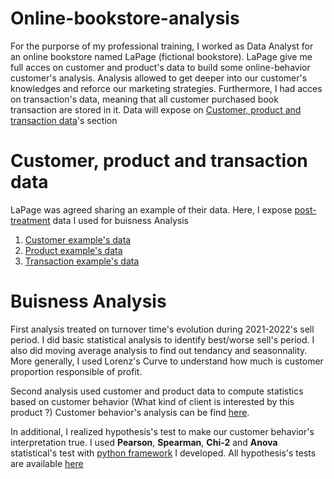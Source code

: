 # Online-bookstore-analysis

For the purporse of my professional training, I worked as Data Analyst for an online bookstore named LaPage (fictional bookstore).
LaPage give me full acces on customer and product's data to build some online-behavior customer's analysis. Analysis allowed to get deeper into our customer's knowledges and reforce our marketing strategies. 
Furthermore, I had acces on transaction's data, meaning that all customer purchased book transaction are stored in it. Data will expose on [Customer, product and transaction data](#)'s section

# Customer, product and transaction data

LaPage was agreed sharing an example of their data. Here, I expose [post-treatment](https://github.com/marcadeant/online-bookstore-analysis/blob/main/Jupyter%20Labs/Post-treatment.ipynb) data I used for buisness Analysis  

1. [Customer example's data](https://github.com/marcadeant/online-bookstore-analysis/blob/main/Post-treatment%20Data/customer_df_clean)
2. [Product example's data](https://github.com/marcadeant/online-bookstore-analysis/blob/main/Post-treatment%20Data/product_df_clean)
3. [Transaction example's data](https://github.com/marcadeant/online-bookstore-analysis/blob/main/Post-treatment%20Data/transaction_df_clean)

# Buisness Analysis

First analysis treated on turnover time's evolution during 2021-2022's sell period. I did basic statistical analysis to identify best/worse sell's period. 
I also did moving average analysis to find out tendancy and seasonnality. More generally, I used Lorenz's Curve to understand how much is customer proportion responsible of profit.

Second analysis used customer and product data to compute statistics based on customer behavior (What kind of client is interested by this product ?)
Customer behavior's analysis can be find [here](https://github.com/marcadeant/online-bookstore-analysis/blob/main/Jupyter%20Labs/Books-sale%20Analysis.ipynb).

In additional, I realized hypothesis's test to make our customer behavior's interpretation true. I used **Pearson**, **Spearman**, **Chi-2** and **Anova** statistical's test with [python framework](https://github.com/marcadeant/all_stats) I developed. 
All hypothesis's tests are available [here](https://github.com/marcadeant/online-bookstore-analysis/blob/main/Jupyter%20Labs/Hyopthesis's%20test.ipynb)
